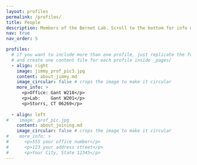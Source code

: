 ```yaml
---
layout: profiles
permalink: /profiles/
title: People
description: Members of the Bernot Lab. Scroll to the bottom for info on joining the team.
nav: true
nav_order: 5

profiles:
  # if you want to include more than one profile, just replicate the following block
  # and create one content file for each profile inside _pages/
  - align: right
    image: jimmy_prof_pic3.jpg
    content: about_jimmy.md
    image_circular: false # crops the image to make it circular
    more_info: >
      <p>Office: Gant W218</p>
      <p>Lab:    Gant W201</p>
      <p>Storrs, CT 06269</p>
      
  - align: left
#    image: prof_pic.jpg
    content: about_joining.md
    image_circular: false # crops the image to make it circular
#    more_info: >
#      <p>555 your office number</p>
#      <p>123 your address street</p>
#      <p>Your City, State 12345</p>
---
```


